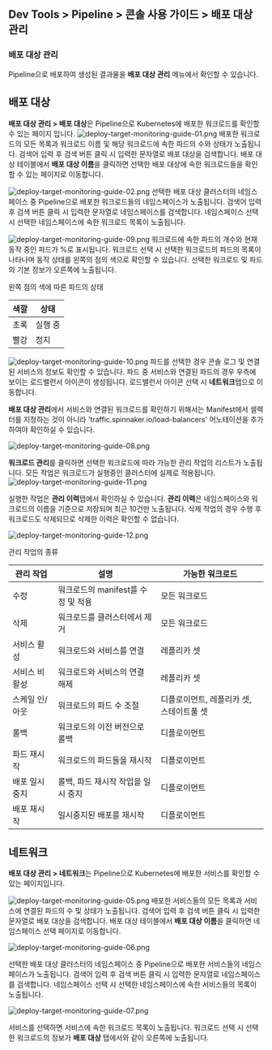 ## Dev Tools > Pipeline > 콘솔 사용 가이드 > 배포 대상 관리

### 배포 대상 관리

Pipeline으로 배포하여 생성된 결과물을 **배포 대상 관리** 메뉴에서 확인할 수 있습니다.

## 배포 대상

**배포 대상 관리 > 배포 대상**은 Pipeline으로 Kubernetes에 배포한 워크로드를 확인할 수 있는 페이지 입니다.
![deploy-target-monitoring-guide-01.png](http://static.toastoven.net/prod_pipeline/2023-06-27/deploy-target-monitoring-guide-01.png)
배포한 워크로드의 모든 목록과 워크로드 이름 및 해당 워크로드에 속한 파드의 수와 상태가 노출됩니다.
검색어 입력 후 검색 버튼 클릭 시 입력한 문자열로 배포 대상을 검색합니다.
배포 대상 테이블에서 **배포 대상 이름**을 클릭하면 선택한 배포 대상에 속한 워크로드들을 확인할 수 있는 페이지로 이동합니다.

![deploy-target-monitoring-guide-02.png](http://static.toastoven.net/prod_pipeline/2023-06-27/deploy-target-monitoring-guide-02.png)
선택한 배포 대상 클러스터의 네임스페이스 중 Pipeline으로 배포한 워크로드들의 네임스페이스가 노출됩니다.
검색어 입력 후 검색 버튼 클릭 시 입력한 문자열로 네임스페이스를 검색합니다.
네임스페이스 선택 시 선택한 네임스페이스에 속한 워크로드 목록이 노출됩니다.

![deploy-target-monitoring-guide-09.png](https://kr1-api-object-storage.nhncloudservice.com/v1/AUTH_2acdfabf4efe4efc8a04c00b348110c9/cdn_origin/prod_pipeline/2023-08-29/deploy-target-management-guide-09.png)
워크로드에 속한 파드의 개수와 현재 동작 중인 파드가 %로 표시됩니다. 워크로드 선택 시 선택한 워크로드의 파드의 목록이 나타나며 동작 상태를 왼쪽의 점의 색으로 확인할 수 있습니다.
선택한 워크로드 및 파드의 기본 정보가 오른쪽에 노출됩니다.


왼쪽 점의 색에 따른 파드의 상태

| 색깔 | 상태   |
| --- |------|
| 초록 | 실행 중 |
| 빨강 | 정지   |



![deploy-target-monitoring-guide-10.png](https://kr1-api-object-storage.nhncloudservice.com/v1/AUTH_2acdfabf4efe4efc8a04c00b348110c9/cdn_origin/prod_pipeline/2023-08-29/deploy-target-management-guide-10.png)
파드를 선택한 경우 콘솔 로그 및 연결된 서비스의 정보도 확인할 수 있습니다.
파드 중 서비스와 연결된 파드의 경우 우측에 보이는 로드밸런서 아이콘이 생성됩니다. 로드밸런서 아이콘 선택 시 **네트워크**탭으로 이동합니다.

**배포 대상 관리**에서 서비스와 연결된 워크로드를 확인하기 위해서는 Manifest에서 셀렉터를 지정하는 것이 아니라 'traffic.spinnaker.io/load-balancers' 어노테이션을 추가하여야 확인하실 수 있습니다.

![deploy-target-monitoring-guide-08.png](http://static.toastoven.net/prod_pipeline/2023-06-27/deploy-target-monitoring-guide-08.png)

**워크로드 관리**를 클릭하면 선택한 워크로드에 따라 가능한 관리 작업의 리스트가 노출됩니다. 모든 작업은 워크로드가 실행중인 클러스터에 실제로 적용됩니다. 
![deploy-target-monitoring-guide-11.png](https://kr1-api-object-storage.nhncloudservice.com/v1/AUTH_2acdfabf4efe4efc8a04c00b348110c9/cdn_origin/prod_pipeline/2023-08-29/deploy-target-management-guide-11.png)

실행한 작업은 **관리 이력**탭에서 확인하실 수 있습니다.
**관리 이력**은 네임스페이스와 워크로드의 이름을 기준으로 저장되며 최근 10건만 노출됩니다. 삭제 작업의 경우 수행 후 워크로드도 삭제되므로 삭제한 이력은 확인할 수 없습니다.

![deploy-target-monitoring-guide-12.png](https://kr1-api-object-storage.nhncloudservice.com/v1/AUTH_2acdfabf4efe4efc8a04c00b348110c9/cdn_origin/prod_pipeline/2023-08-29/deploy-target-management-guide-12.png)

관리 작업의 종류

| 관리 작업    | 설명 | 가능한 워크로드 |
|----------| --- | --- |
| 수정       | 워크로드의 manifest를 수정 및 적용 | 모든 워크로드 |
| 삭제       | 워크로드를 클러스터에서 제거 | 모든 워크로드 |
| 서비스 활성   | 워크로드와 서비스를 연결 | 레플리카 셋|
| 서비스 비활성  | 워크로드와 서비스의 연결 해제 | 레플리카 셋|
| 스케일 인/아웃 | 워크로드의 파드 수 조절 | 디플로이먼트, 레플리카 셋, 스테이트풀 셋|
| 롤백       | 워크로드의 이전 버전으로 롤백 | 디플로이먼트|
| 파드 재시작   | 워크로드의 파드들을 재시작 | 디플로이먼트 |
| 배포 일시중지 | 롤백, 파드 재시작 작업을 일시 중지 | 디플로이먼트 |
| 배포 재시작 | 일시중지된 배포를 재시작 | 디플로이먼트 |



## 네트워크

**배포 대상 관리 > 네트워크**는 Pipeline으로 Kubernetes에 배포한 서비스를 확인할 수 있는 페이지입니다.

![deploy-target-monitoring-guide-05.png]( http://static.toastoven.net/prod_pipeline/2023-06-27/deploy-target-monitoring-guide-05.png)
배포한 서비스들의 모든 목록과 서비스에 연결된 파드의 수 및 상태가 노출됩니다.
검색어 입력 후 검색 버튼 클릭 시 입력한 문자열로 배포 대상을 검색합니다.
배포 대상 테이블에서 **배포 대상 이름**을 클릭하면 네임스페이스 선택 페이지로 이동합니다.

![deploy-target-monitoring-guide-06.png](http://static.toastoven.net/prod_pipeline/2023-06-27/deploy-target-monitoring-guide-06.png)

선택한 배포 대상 클러스터의 네임스페이스 중 Pipeline으로 배포한 서비스들의 네임스페이스가 노출됩니다.
검색어 입력 후 검색 버튼 클릭 시 입력한 문자열로 네임스페이스를 검색합니다.
네임스페이스 선택 시 선택한 네임스페이스에 속한 서비스들의 목록이 노출됩니다.

![deploy-target-monitoring-guide-07.png](http://static.toastoven.net/prod_pipeline/2023-06-27/deploy-target-monitoring-guide-07.png)

서비스를 선택하면 서비스에 속한 워크로드 목록이 노출됩니다. 워크로드 선택 시 선택한 워크로드의 정보가 **배포 대상** 탭에서와 같이 오른쪽에 노출됩니다. 
